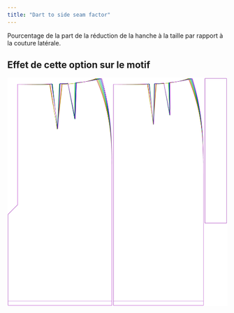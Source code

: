 ```yaml
---
title: "Dart to side seam factor"
---
```


Pourcentage de la part de la réduction de la hanche à la taille par rapport à la couture latérale.

## Effet de cette option sur le motif

![Cette image montre l'effet de cette option en superposant plusieurs variantes qui ont une valeur différente pour cette option](penelope_darttosideseamfactor_sample.svg "Effect of this option on the pattern")
